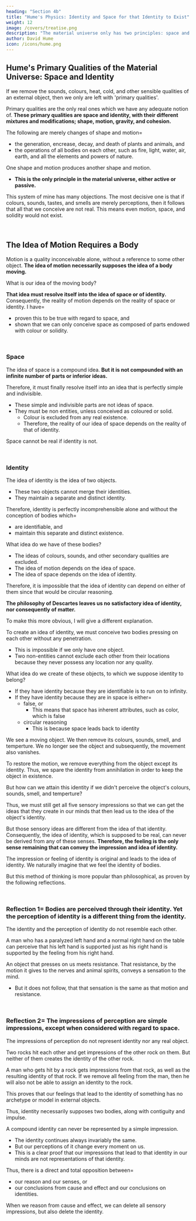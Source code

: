 ```yaml
---
heading: "Section 4b"
title: "Hume's Physics: Identity and Space for that Identity to Exist"
weight: 12
image: /covers/treatise.png
description: "The material universe only has two principles: space and identity"
author: David Hume
icon: /icons/hume.png
---
```





## Hume's Primary Qualities of the Material Universe: Space and Identity

<!-- Upon the removal of sounds, colours, heat, cold, and other sensible qualities, from the rank of continued independent existences, we are reduced merely to 'primary qualities'. -->

If we remove the sounds, colours, heat, cold, and other sensible qualities of an external object, then we only are left with 'primary qualities'.

Primary qualities are the only real ones which we have any adequate notion of. **These primary qualities are space and identity, with their different mixtures and modifications; shape, motion, gravity, and cohesion.**

The following are merely changes of shape and motion= 
- the generation, encrease, decay, and death of plants and animals, and
- the operations of all bodies on each other, such as fire, light, water, air, earth, and all the elements and powers of nature.

One shape and motion produces another shape and motion.
- **This is the only principle in the material universe, either active or passive.**

<!-- There is no other principle in the material universe, either active or passive, of which we can create the most distant idea. -->

This system of mine has many objections. The most decisive one is that if colours, sounds, tastes, and smells are merely perceptions, then it follows that all that we conceive are not real. This means even motion, space, and solidity would not exist.

<!-- Instead of explaining the operations of external objects by its means, we utterly= 
- destroy all these objects, and
- reduce ourselves to the opinions of the most extravagant skepticism concerning them. --> 
<!--  would have a real, continued, and independent existence. -->

<br> 

## The Idea of Motion Requires a Body

Motion is a quality inconceivable alone, without a reference to some other object. **The idea of motion necessarily supposes the idea of a body moving.**

What is our idea of the moving body?

**That idea must resolve itself into the idea of space or of identity.** Consequently, the reality of motion depends on the reality of space or identity. I have= 
<!-- This opinion is universally acknowledged concerning motion. -->
- proven this to be true with regard to space, and
- shown that we can only conceive space as composed of parts endowed with colour or solidity.

<br>

### Space

The idea of space is a compound idea. **But it is not compounded with an infinite number of parts or inferior ideas.**

Therefore, it must finally resolve itself into an idea that is perfectly simple and indivisible.
- These simple and indivisible parts are not ideas of space.
- They must be non entities, unless conceived as coloured or solid.
  - Colour is excluded from any real existence.
  - Therefore, the reality of our idea of space depends on the reality of that of identity.

Space cannot be real if identity is not.

<br>

### Identity

The idea of identity is the idea of two objects.
- These two objects cannot merge their identities.
- They maintain a separate and distinct identity.

Therefore, identity is perfectly incomprehensible alone and without the conception of bodies which= 
- are identifiable, and
- maintain this separate and distinct existence.

What idea do we have of these bodies?

- The ideas of colours, sounds, and other secondary qualities are excluded.
- The idea of motion depends on the idea of space.
- The idea of space depends on the idea of identity.

Therefore, it is impossible that the idea of identity can depend on either of them since that would be circular reasoning.

**The philosophy of Descartes leaves us no satisfactory idea of identity, nor consequently of matter.**

To make this more obvious, I will give a different explanation.

To create an idea of identity, we must conceive two bodies pressing on each other without any penetration.
- This is impossible if we only have one object.
- Two non-entities cannot exclude each other from their locations because they never possess any location nor any quality.

What idea do we create of these objects, to which we suppose identity to belong?

- If they have identity because they are identifiable is to run on to infinity.
- If they have identity because they are in space is either= 
  - false, or 
    - This means that space has inherent attributes, such as color, which is false
  - circular reasoning
    - This is because space leads back to identity

    
<!-- To affirm, that we paint them out to ourselves as space, either=  -->
<!-- - resolves all into a false idea, or -->

<!-- Space must be considered either as= 
- coloured and having attributes, or
  - This is a false idea.
- identifiable. -->

<!-- This brings us back to the first question. -->

We see a moving object. We then remove its colours, sounds, smell, and temperture. We no longer see the object and subsequently, the movement also vanishes.  

To restore the motion, we remove everything from the object except its identity. Thus, we spare the identity from annihilation in order to keep the object in existence. 

But how can we attain this identity if we didn't perceive the object's colours, sounds, smell, and temperture?

Thus, we must still get all five sensory impressions so that we can get the ideas that they create in our minds that then lead us to the idea of the object's identity. 

But those sensory ideas are different from the idea of that identity. Consequently, the idea of identity, which is supposed to be real, can never be derived from any of these senses. **Therefore, the feeling is the only sense remaining that can convey the impression and idea of identity.**

<!-- We may make the same observation on mobility and shape.

On the whole, we must conclude that after the exclusion of colours, sounds, heat and cold from external existences, nothing remains to afford us a just and constituent idea of body. -->

<!-- In addition, identity is just an impossibility of annihilation, as (Part 2, Section 4) has been already observed.

This is why we must create some distinct idea of that object which is impossible to annihilate.

An impossibility of being annihilated= 
- cannot exist, and
- can never be conceived to exist, by itself.

It necessarily requires some object or real existence, to belong to.
 -->

<!-- The difficulty still remains, how to form an idea of this object or existence without having recourse to the secondary and sensible qualities. -->

<!-- We must not omit our usual method of examining ideas by considering those impressions, from which they are derived.

The impressions from the sight and hearing, the smell and taste, are affirmed by modern philosophy to be without any resembling objects.

Consequently, the idea of identity, which is supposed to be real, can never be derived from any of these senses. **Therefore, the feeling is the only sense remaining that can convey the impression.** -->

The impression or feeling of identity is original and leads to the idea of identity. We naturally imagine that we feel the identity of bodies.
<!-- - only need to touch any object in order to perceive this quality. -->

But this method of thinking is more popular than philosophical, as proven by the following reflections.

<!-- The Materialist Philosophy is Not Philosophical -->

<br>

### Reflection 1=  Bodies are perceived through their identity. Yet the perception of identity is a different thing from the identity.

The identity and the perception of identity do not resemble each other.

A man who has a paralyzed left hand and a normal right hand on the table can perceive that his left hand is supported just as his right hand is supported by the feeling from his right hand.  

<!-- , has as perfect an idea of impenetrability when he observes his left hand supported by the table, as when he feels the same table with his right hand. -->

An object that presses on us meets resistance. That resistance, by the motion it gives to the nerves and animal spirits, conveys a sensation to the mind.
- But it does not follow, that that sensation is the same as that motion and resistance.

<br>

### Reflection 2=  The impressions of perception are simple impressions, except when considered with regard to space.

The impressions of perception do not represent identity nor any real object.

Two rocks hit each other and get impressions of the other rock on them. But neither of them creates the identity of the other rock. 

A man who gets hit by a rock gets impressions from that rock, as well as the resulting identity of that rock. If we remove all feeling from the man, then he will also not be able to assign an identity to the rock. 

<!--  presses one stone with his hand creates a feeling that is conjoined with the solidity.
But two stones that press on each other conveys no such feeling. -->

<!-- To make these two cases alike, we need to remove some part of the impression which the man feels by his hand.
But that is impossible in a simple impression.
It obliges us to remove the whole impression. -->

This proves that our feelings that lead to the identity of something <!--  this whole impression --> has no archetype or model in external objects.

Thus, identity necessarily supposes two bodies, along with contiguity and impulse.

A compound identity can never be represented by a simple impression.
- The identity continues always invariably the same.
- But our perceptions of it change every moment on us.
- This is a clear proof that our impressions that lead to that identity in our minds are not representations of that identity.

Thus, there is a direct and total opposition between= 
- our reason and our senses, or
- our conclusions from cause and effect and our conclusions on identities<!--  that persuade us of the continued and independent existence of a body -->.

When we reason from cause and effect, we can delete all sensory impressions, but also delete the identity. 

<!-- conclude that neither colour, sound, taste, nor smell have a continued and independent existence.

When we exclude these sensible qualities, nothing remains in the universe that has such an existence. -->